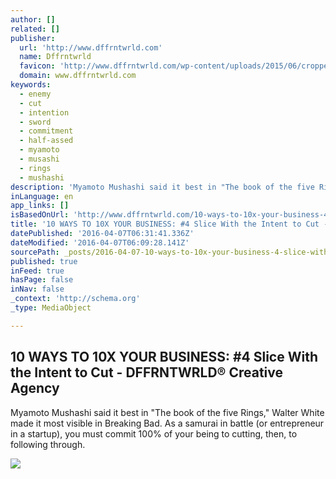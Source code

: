 ```yaml
---
author: []
related: []
publisher:
  url: 'http://www.dffrntwrld.com'
  name: Dffrntwrld
  favicon: 'http://www.dffrntwrld.com/wp-content/uploads/2015/06/cropped-favicon1-192x192.png'
  domain: www.dffrntwrld.com
keywords:
  - enemy
  - cut
  - intention
  - sword
  - commitment
  - half-assed
  - myamoto
  - musashi
  - rings
  - mushashi
description: 'Myamoto Mushashi said it best in "The book of the five Rings," Walter White made it most visible in Breaking Bad. As a samurai in battle (or entrepreneur in a startup), you must commit 100% of your being to cutting, then, to following through.'
inLanguage: en
app_links: []
isBasedOnUrl: 'http://www.dffrntwrld.com/10-ways-to-10x-your-business-4-slice-with-the-intent-to-cut/'
title: '10 WAYS TO 10X YOUR BUSINESS: #4 Slice With the Intent to Cut - DFFRNTWRLD® Creative Agency'
datePublished: '2016-04-07T06:31:41.336Z'
dateModified: '2016-04-07T06:09:28.141Z'
sourcePath: _posts/2016-04-07-10-ways-to-10x-your-business-4-slice-with-the-intent-to-cu.md
published: true
inFeed: true
hasPage: false
inNav: false
_context: 'http://schema.org'
_type: MediaObject

---
```

<article style=""><h1>10 WAYS TO 10X YOUR BUSINESS: #4 Slice With the Intent to Cut - DFFRNTWRLD® Creative Agency</h1><p>Myamoto Mushashi said it best in "The book of the five Rings," Walter White made it most visible in Breaking Bad. As a samurai in battle (or entrepreneur in a startup), you must commit 100% of your being to cutting, then, to following through.</p><img src="http://www.dffrntwrld.com/wp-content/uploads/2016/04/Musashi_ts_pic.jpg" /></article>